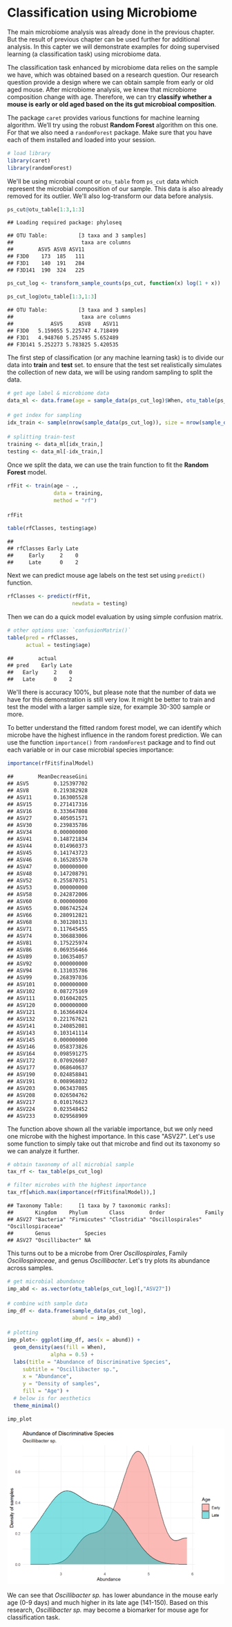 
# Classification using Microbiome



The main microbiome analysis was already done in the previous chapter. But the result of previous chapter can be used further for additional analysis. In this capter we will demonstrate examples for doing supervised learning (a classification task) using microbiome data. 

The classification task enhanced by microbiome data relies on the sample we have, which was obtained based on a research question. Our research question provide a design where we can obtain sample from early or old aged mouse. After microbiome analysis, we knew that microbiome composition change with age. Therefore, we can try **classify whether a mouse is early or old aged based on the its gut microbioal composition**.

The package `caret` provides various functions for machine learning algorithm. We’ll try using the robust **Random Forest** algorithm on this one. For that we also need a `randomForest` package. Make sure that you have each of them installed and loaded into your session.


```r
# load library
library(caret)
library(randomForest)
```

We'll be using microbial count or `otu_table` from `ps_cut` data which represent the microbial composition of our sample. This data is also already removed for its outlier. We'll also log-transform our data before analysis.


```r
ps_cut@otu_table[1:3,1:3]
```

```
## Loading required package: phyloseq
```

```
## OTU Table:          [3 taxa and 3 samples]
##                      taxa are columns
##        ASV5 ASV8 ASV11
## F3D0    173  185   111
## F3D1    140  191   284
## F3D141  190  324   225
```


```r
ps_cut_log <- transform_sample_counts(ps_cut, function(x) log(1 + x))
```


```r
ps_cut_log@otu_table[1:3,1:3]
```

```
## OTU Table:          [3 taxa and 3 samples]
##                      taxa are columns
##            ASV5     ASV8    ASV11
## F3D0   5.159055 5.225747 4.718499
## F3D1   4.948760 5.257495 5.652489
## F3D141 5.252273 5.783825 5.420535
```

The first step of classification (or any machine learning task) is to divide our data into **train** and **test** set. to ensure that the test set realistically simulates the collection of new data, we will be using random sampling to split the data.


```r
# get age label & microbiome data
data_ml <- data.frame(age = sample_data(ps_cut_log)$When, otu_table(ps_cut_log))

# get index for sampling
idx_train <- sample(nrow(sample_data(ps_cut_log)), size = nrow(sample_data(ps_cut_log))*0.8)

# splitting train-test
training <- data_ml[idx_train,]
testing <- data_ml[-idx_train,]
```

Once we split the data, we can use the train function to fit the **Random Forest** model.


```r
rfFit <- train(age ~ ., 
               data = training,
               method = "rf")

rfFit
```


```r
table(rfClasses, testing$age)
```

```
##          
## rfClasses Early Late
##     Early     2    0
##     Late      0    2
```

Next we can predict mouse age labels on the test set using `predict()` function.


```r
rfClasses <- predict(rfFit, 
                     newdata = testing)
```

Then we can do a quick model evaluation by using simple confusion matrix.


```r
# other options use: `confusionMatrix()`
table(pred = rfClasses, 
      actual = testing$age)
```

```
##        actual
## pred    Early Late
##   Early     2    0
##   Late      0    2
```

We'll there is accuracy 100%, but please note that the number of data we have for this demonstration is still very low. It might be better to train and test the model with a larger sample size, for example 30-300 sample or more. 

To better understand the fitted random forest model, we can identify which microbe have the highest influence in the random forest prediction. We can use the function `importance()` from `randomForest` package and to find out each variable or in our case microbial species importance:


```r
importance(rfFit$finalModel)
```

```
##        MeanDecreaseGini
## ASV5        0.125397702
## ASV8        0.219382928
## ASV11       0.163005528
## ASV15       0.271417316
## ASV16       0.333647808
## ASV27       0.405051571
## ASV30       0.239835786
## ASV34       0.000000000
## ASV41       0.148721834
## ASV44       0.014960373
## ASV45       0.141743723
## ASV46       0.165285570
## ASV47       0.000000000
## ASV48       0.147208791
## ASV52       0.255870751
## ASV53       0.000000000
## ASV58       0.242872006
## ASV60       0.000000000
## ASV65       0.086742524
## ASV66       0.280912821
## ASV68       0.301280131
## ASV71       0.117645455
## ASV74       0.306883006
## ASV81       0.175225974
## ASV86       0.069356466
## ASV89       0.106354057
## ASV92       0.000000000
## ASV94       0.131035786
## ASV99       0.268397036
## ASV101      0.000000000
## ASV102      0.087275169
## ASV111      0.016042025
## ASV120      0.000000000
## ASV121      0.163664924
## ASV132      0.221767621
## ASV141      0.240852081
## ASV143      0.103141114
## ASV145      0.000000000
## ASV146      0.058373826
## ASV164      0.098591275
## ASV172      0.070926607
## ASV177      0.068640637
## ASV190      0.024858841
## ASV191      0.008968032
## ASV203      0.063437085
## ASV208      0.026504762
## ASV217      0.010176623
## ASV224      0.023548452
## ASV233      0.029568909
```

The function above shown all the variable importance, but we only need one microbe with the highest importance. In this case "ASV27". Let's use some function to simply take out that microbe and find out its taxonomy so we can analyze it further.


```r
# obtain taxonomy of all microbial sample
tax_rf <- tax_table(ps_cut_log)
```


```r
# filter microbes with the highest importance
tax_rf[which.max(importance(rfFit$finalModel)),]
```

```
## Taxonomy Table:     [1 taxa by 7 taxonomic ranks]:
##       Kingdom    Phylum       Class        Order             Family            
## ASV27 "Bacteria" "Firmicutes" "Clostridia" "Oscillospirales" "Oscillospiraceae"
##       Genus           Species
## ASV27 "Oscillibacter" NA
```

This turns out to be a microbe from Orer *Oscillospirales*, Family *Oscillospiraceae*, and genus *Oscillibacter*. Let's try plots its abundance across samples.


```r
# get microbial abundance
imp_abd <- as.vector(otu_table(ps_cut_log)[,"ASV27"])

# combine with sample data
imp_df <- data.frame(sample_data(ps_cut_log),
                     abund = imp_abd)

# plotting
imp_plot<- ggplot(imp_df, aes(x = abund)) + 
  geom_density(aes(fill = When),
              alpha = 0.5) +
  labs(title = "Abundance of Discriminative Species",
     subtitle = "Oscillibacter sp.",
     x = "Abundance",
     y = "Density of samples",
     fill = "Age") +
  # below is for aesthetics
  theme_minimal()
```


```r
imp_plot
```

<img src="07-class_files/figure-html/unnamed-chunk-15-1.png" width="672" />

We can see that *Oscillibacter sp.* has lower abundance in the mouse early age (0-9 days) and much higher in its late age (141-150). Based on this research, *Oscillibacter sp.* may become a biomarker for mouse age for classification task.
